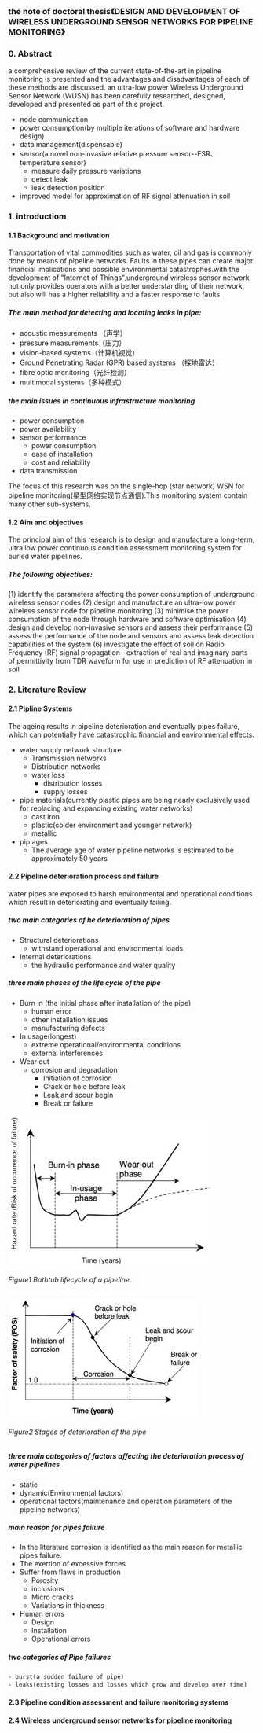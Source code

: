 ### the note of doctoral thesis《DESIGN AND DEVELOPMENT OF WIRELESS UNDERGROUND SENSOR NETWORKS FOR PIPELINE MONITORING》

### 0. Abstract
a comprehensive review of the current state-of-the-art in pipeline monitoring is presented and the advantages and disadvantages of each of these methods are discussed. an ultra-low power Wireless Underground Sensor Network (WUSN) has been carefully researched, designed, developed and presented as part of this project.
- node communication
- power consumption(by multiple iterations of software and hardware design)
- data management(dispensable)
- sensor(a novel non-invasive relative pressure sensor--FSR、temperature sensor)
    -  measure daily pressure variations
    -  detect leak
    -  leak detection position
- improved model for approximation of RF signal attenuation in soil

### 1. introductiom
#### 1.1 Background and motivation 
Transportation of vital commodities such as water, oil and gas is commonly done by means of pipeline networks. Faults in these pipes can create major financial implications and possible environmental catastrophes.with the development of "Internet of Things",underground wireless sensor network not only provides operators with a better understanding of their network, but also will has a higher reliability and a faster response to faults. 

##### The main method for detecting and locating leaks in pipe:
- acoustic measurements （声学）
- pressure measurements（压力）
- vision-based systems（计算机视觉）
- Ground Penetrating Radar (GPR) based systems （探地雷达）
- fibre optic monitoring（光纤检测）
- multimodal systems（多种模式）

##### the main issues in continuous infrastructure monitoring
- power consumption
- power availability
- sensor performance
    - power consumption
    - ease of installation 
    - cost and reliability
- data transmission

The focus of this research was on the single-hop (star network) WSN for pipeline monitoring(星型网络实现节点通信).This monitoring system contain many other sub-systems.

#### 1.2 Aim and objectives
The principal aim of this research is to design and manufacture a long-term, ultra low power continuous condition assessment monitoring system for buried water pipelines.
##### The following objectives:
(1) identify the parameters affecting the power consumption of underground wireless sensor nodes
(2) design and manufacture an ultra-low power wireless sensor node for pipeline monitoring
(3) minimise the power consumption of the node through hardware and software optimisation
(4) design and develop non-invasive sensors and assess their performance
(5) assess the performance of the node and sensors and assess leak detection capabilities of the system
(6) investigate the effect of soil on Radio Frequency (RF) signal propagation--extraction of real and imaginary parts of permittivity from TDR waveform for use in prediction of RF attenuation in soil 

### 2. Literature Review
#### 2.1 Pipline Systems
The ageing results in pipeline deterioration and eventually pipes failure, which can potentially have catastrophic financial and environmental effects.
- water supply network structure
    - Transmission networks
    - Distribution networks
    - water loss
        - distribution losses 
        - supply losses
- pipe materials(currently plastic pipes are being nearly exclusively used for replacing and expanding existing water networks)
    - cast iron
    - plastic(colder environment and younger network)
    - metallic
- pip ages
    - The average age of water pipeline networks is estimated to be approximately 50 years
    
#### 2.2 Pipeline deterioration process and failure
water pipes are exposed to harsh environmental and operational conditions which result in deteriorating and eventually failing.
##### two main categories of he deterioration of pipes
- Structural deteriorations
    - withstand operational and environmental loads
- Internal deteriorations
    - the hydraulic performance and water quality 
    
##### three main phases of the life cycle of the pipe
- Burn in (the initial phase after installation of the pipe)
    - human error
    - other installation issues 
    - manufacturing defects
- In usage(longest)
    - extreme operational/environmental conditions
    - external interferences
- Wear out
    - corrosion and degradation
        - Initiation of corrosion
        - Crack or hole before leak
        - Leak and scour begin 
        - Break or failure 

![](/assets/doctor1.jpg)
###### Figure1 Bathtub lifecycle of a pipeline. 
![](/assets/doctor2.jpg)
###### Figure2 Stages of deterioration of the pipe

##### three main categories of factors affecting the deterioration process of water pipelines
- static
- dynamic(Environmental factors)
- operational factors(maintenance and operation parameters of the pipeline networks)

##### main reason for pipes failure 
- In the literature corrosion is identified as the main reason for metallic pipes failure.
- The exertion of excessive forces
- Suffer from flaws in production
    - Porosity
    - inclusions
    - Micro cracks 
    - Variations in thickness 
- Human errors
    - Design 
    - Installation 
    - Operational errors    
##### two categories of Pipe failures 
    - burst(a sudden failure of pipe)
    - leaks(existing losses and losses which grow and develop over time)


#### 2.3 Pipeline condition assessment and failure monitoring systems
#### 2.4 Wireless underground sensor networks for pipeline monitoring




